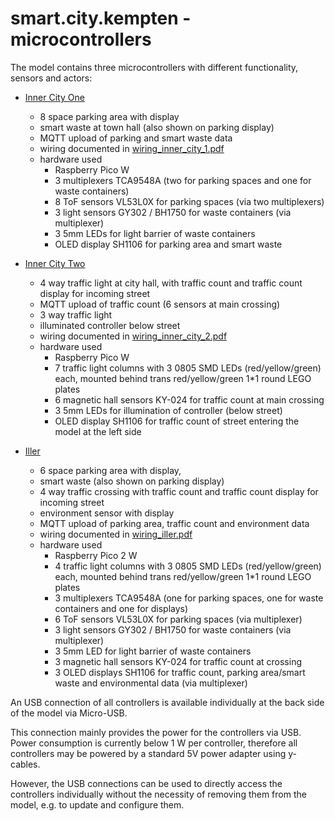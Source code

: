 # smart.city.kempten - microcontrollers

The model contains three microcontrollers with different functionality, sensors and actors:

* [Inner City One](../smart_city/controller_inner_city_one.py)
  * 8 space parking area with display
  * smart waste at town hall (also shown on parking display)
  * MQTT upload of parking and smart waste data
  * wiring documented in [wiring_inner_city_1.pdf](wiring_inner_city_1.pdf)
  * hardware used
    * Raspberry Pico W
    * 3 multiplexers TCA9548A (two for parking spaces and one for waste containers)
    * 8 ToF sensors VL53L0X for parking spaces (via two multiplexers)
    * 3 light sensors GY302 / BH1750 for waste containers (via multiplexer)
    * 3 5mm LEDs for light barrier of waste containers
    * OLED display SH1106 for parking area and smart waste

* [Inner City Two](../smart_city/controller_inner_city_two.py)
  * 4 way traffic light at city hall, with traffic count and traffic count display for incoming street
  * MQTT upload of traffic count (6 sensors at main crossing)
  * 3 way traffic light
  * illuminated controller below street
  * wiring documented in [wiring_inner_city_2.pdf](wiring_inner_city_2.pdf)
  * hardware used
    * Raspberry Pico W
    * 7 traffic light columns with 3 0805 SMD LEDs (red/yellow/green) each, mounted behind trans red/yellow/green 1*1 round LEGO plates
    * 6 magnetic hall sensors KY-024 for traffic count at main crossing
    * 3 5mm LEDs for illumination of controller (below street)
    * OLED display SH1106 for traffic count of street entering the model at the left side

* [Iller](../smart_city/controller_iller.py)
  * 6 space parking area with display,
  * smart waste (also shown on parking display)
  * 4 way traffic crossing with traffic count and traffic count display for incoming street
  * environment sensor with display
  * MQTT upload of parking area, traffic count and environment data
  * wiring documented in [wiring_iller.pdf](wiring_iller.pdf)
  * hardware used
    * Raspberry Pico 2 W
    * 4 traffic light columns with 3 0805 SMD LEDs (red/yellow/green) each, mounted behind trans red/yellow/green 1*1 round LEGO plates
    * 3 multiplexers TCA9548A (one for parking spaces, one for waste containers and one for displays)
    * 6 ToF sensors VL53L0X for parking spaces (via multiplexer)
    * 3 light sensors GY302 / BH1750 for waste containers (via multiplexer)
    * 3 5mm LED for light barrier of waste containers
    * 3 magnetic hall sensors KY-024 for traffic count at crossing
    * 3 OLED displays SH1106 for traffic count, parking area/smart waste and environmental data (via multiplexer)

An USB connection of all controllers is available individually at the back side of the model via Micro-USB.

This connection mainly provides the power for the controllers via USB.
Power consumption is currently below 1 W per controller, therefore all controllers may be powered by a standard
5V power adapter using y-cables.

However, the USB connections can be used to directly access the controllers individually without the necessity
of removing them from the model, e.g. to update and configure them.

